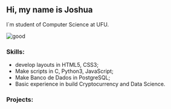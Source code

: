 ## Hi, my name is Joshua

I`m student of Computer Science at UFU.

![good](https://64.media.tumblr.com/21342bc2293bd82726caf916c21de46d/tumblr_nq8se8m3p41qljnfoo2_540.gif)

### Skills:
- develop layouts in HTML5, CSS3;
- Make scripts in C, Python3, JavaScript;
- Make Banco de Dados in PostgreSQL;
- Basic experience in build Cryptocurrency and Data Science.

### Projects:
